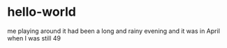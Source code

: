 # hello-world
me playing around
it had been a long and rainy evening
and it was in April
when I was still 49
